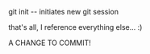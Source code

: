 git init -- initiates new git session

that's all, I reference everything else... :)

A CHANGE TO COMMIT!

